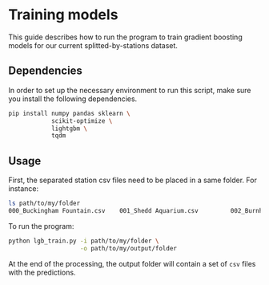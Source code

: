 # Training models

This guide describes how to run the program to train gradient boosting models for our current splitted-by-stations dataset.

## Dependencies

In order to set up the necessary environment to run this script, make sure you install the following dependencies.

```bash
pip install numpy pandas sklearn \
            scikit-optimize \
            lightgbm \
            tqdm
```

## Usage

First, the separated station csv files need to be placed in a same folder. For instance:

```bash
ls path/to/my/folder
000_Buckingham Fountain.csv    001_Shedd Aquarium.csv         002_Burnham Harbor.csv         003_State St & Harrison St.csv 004_Dusable Harbor.csv
```

To run the program:

```bash
python lgb_train.py -i path/to/my/folder \
                    -o path/to/my/output/folder
```

At the end of the processing, the output folder will contain a set of `csv` files with the predictions.
